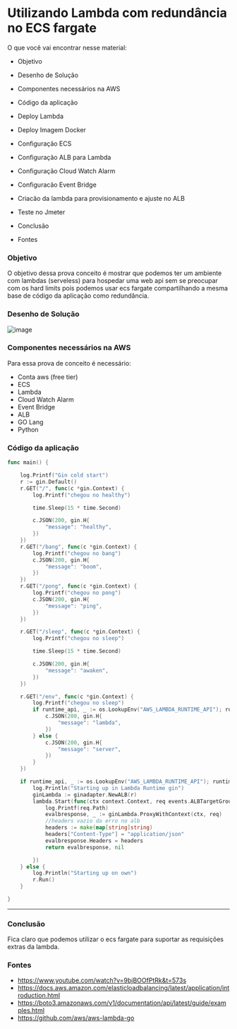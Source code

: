 # Utilizando Lambda com redundância no ECS fargate 

O que você vai encontrar nesse material:
- Objetivo
- Desenho de Solução
- Componentes necessários na AWS

- Código da aplicação
- Deploy Lambda
- Deploy Imagem Docker
- Configuração ECS
- Configuração ALB para Lambda
- Configuração Cloud Watch Alarm
- Configuracão Event Bridge
- Criacão da lambda para provisionamento e ajuste no ALB
- Teste no Jmeter
- Conclusão
- Fontes

### Objetivo

O objetivo dessa prova conceito é mostrar que podemos ter um ambiente com lambdas (serveless) para hospedar uma web api sem se preocupar com os hard limits pois podemos usar ecs fargate compartilhando a mesma base de código da aplicação como redundância. 

### Desenho de Solução
![image](https://github.com/thiagoalvesp/ElbAsgLambdaEcs/assets/10868308/0abe2073-ac9e-4c53-a9c0-c81a91dde261)

### Componentes necessários na AWS

Para essa prova de conceito é necessário: 
- Conta aws (free tier)
- ECS
- Lambda
- Cloud Watch Alarm
- Event Bridge
- ALB
- GO Lang
- Python

### Código da aplicação

```go
func main() {

	log.Printf("Gin cold start")
	r := gin.Default()
	r.GET("/", func(c *gin.Context) {
		log.Printf("chegou no healthy")

		time.Sleep(15 * time.Second)

		c.JSON(200, gin.H{
			"message": "healthy",
		})
	})
	r.GET("/bang", func(c *gin.Context) {
		log.Printf("chegou no bang")
		c.JSON(200, gin.H{
			"message": "boom",
		})
	})
	r.GET("/pong", func(c *gin.Context) {
		log.Printf("chegou no pong")
		c.JSON(200, gin.H{
			"message": "ping",
		})
	})

	r.GET("/sleep", func(c *gin.Context) {
		log.Printf("chegou no sleep")

		time.Sleep(15 * time.Second)

		c.JSON(200, gin.H{
			"message": "awaken",
		})
	})

	r.GET("/env", func(c *gin.Context) {
		log.Printf("chegou no sleep")
		if runtime_api, _ := os.LookupEnv("AWS_LAMBDA_RUNTIME_API"); runtime_api != "" {
			c.JSON(200, gin.H{
				"message": "lambda",
			})
		} else {
			c.JSON(200, gin.H{
				"message": "server",
			})
		}
	})

	if runtime_api, _ := os.LookupEnv("AWS_LAMBDA_RUNTIME_API"); runtime_api != "" {
		log.Println("Starting up in Lambda Runtime gin")
		ginLambda := ginadapter.NewALB(r)
		lambda.Start(func(ctx context.Context, req events.ALBTargetGroupRequest) (events.ALBTargetGroupResponse, error) {
			log.Printf(req.Path)
			evalbresponse, _ := ginLambda.ProxyWithContext(ctx, req)
			//headers vazio da erro no alb
			headers := make(map[string]string)
			headers["Content-Type"] = "application/json"
			evalbresponse.Headers = headers
			return evalbresponse, nil

		})
	} else {
		log.Println("Starting up on own")
		r.Run()
	}

}
````

---


### Conclusão

Fica claro que podemos utilizar o ecs fargate para suportar as requisições extras da lambda.
    

### Fontes

- https://www.youtube.com/watch?v=9bjBOOfPtRk&t=573s
- https://docs.aws.amazon.com/elasticloadbalancing/latest/application/introduction.html
- https://boto3.amazonaws.com/v1/documentation/api/latest/guide/examples.html
- https://github.com/aws/aws-lambda-go
